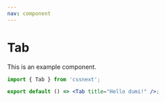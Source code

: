 ```yaml
---
nav: component
---
```


# Tab

This is an example component.

```jsx
import { Tab } from 'cssnext';

export default () => <Tab title="Hello dumi!" />;
```

